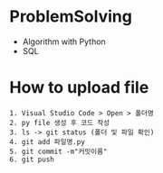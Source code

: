 # ProblemSolving
* Algorithm with Python
* SQL

# How to upload file
    1. Visual Studio Code > Open > 폴더명
    2. py file 생성 후 코드 작성
    3. ls -> git status (폴더 및 파일 확인)
    4. git add 파일명.py
    5. git commit -m"커밋이름"
    6. git push
